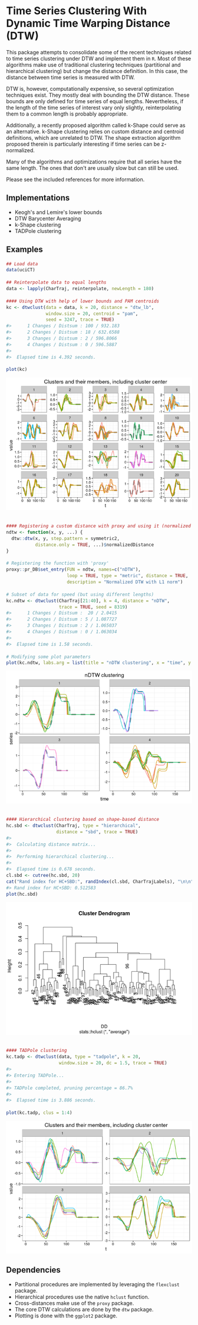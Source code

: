 <!-- README.md is generated from README.Rmd. Please edit that file -->
Time Series Clustering With Dynamic Time Warping Distance (DTW)
===============================================================

This package attempts to consolidate some of the recent techniques related to time series clustering under DTW and implement them in `R`. Most of these algorithms make use of traditional clustering techniques (partitional and hierarchical clustering) but change the distance definition. In this case, the distance between time series is measured with DTW.

DTW is, however, computationally expensive, so several optimization techniques exist. They mostly deal with bounding the DTW distance. These bounds are only defined for time series of equal lengths. Nevertheless, if the length of the time series of interest vary only slightly, reinterpolating them to a common length is probably appropriate.

Additionally, a recently proposed algorithm called k-Shape could serve as an alternative. k-Shape clustering relies on custom distance and centroid definitions, which are unrelated to DTW. The shape extraction algorithm proposed therein is particularly interesting if time series can be z-normalized.

Many of the algorithms and optimizations require that all series have the same length. The ones that don't are usually slow but can still be used.

Please see the included references for more information.

Implementations
---------------

-   Keogh's and Lemire's lower bounds
-   DTW Barycenter Averaging
-   k-Shape clustering
-   TADPole clustering

Examples
--------

``` r
## Load data
data(uciCT)

## Reinterpolate data to equal lengths
data <- lapply(CharTraj, reinterpolate, newLength = 180)

#### Using DTW with help of lower bounds and PAM centroids
kc <- dtwclust(data = data, k = 20, distance = "dtw_lb",
               window.size = 20, centroid = "pam",
               seed = 3247, trace = TRUE)
#>      1 Changes / Distsum : 100 / 932.183 
#>      2 Changes / Distsum : 18 / 632.6588 
#>      3 Changes / Distsum : 2 / 596.8066 
#>      4 Changes / Distsum : 0 / 596.5887 
#> 
#>  Elapsed time is 4.392 seconds.

plot(kc)
```

![](README-examples-1.png)

``` r

#### Registering a custom distance with proxy and using it (normalized DTW)
ndtw <- function(x, y, ...) {
  dtw::dtw(x, y, step.pattern = symmetric2,
           distance.only = TRUE, ...)$normalizedDistance
}

# Registering the function with 'proxy'
proxy::pr_DB$set_entry(FUN = ndtw, names=c("nDTW"),
                       loop = TRUE, type = "metric", distance = TRUE,
                       description = "Normalized DTW with L1 norm")

# Subset of data for speed (but using different lengths)
kc.ndtw <- dtwclust(CharTraj[21:40], k = 4, distance = "nDTW",
                    trace = TRUE, seed = 8319)
#>      1 Changes / Distsum :  20 / 2.0415 
#>      2 Changes / Distsum : 5 / 1.087727 
#>      3 Changes / Distsum : 2 / 1.065037 
#>      4 Changes / Distsum : 0 / 1.063034 
#> 
#>  Elapsed time is 1.58 seconds.

# Modifying some plot parameters
plot(kc.ndtw, labs.arg = list(title = "nDTW clustering", x = "time", y = "series"))
```

![](README-examples-2.png)

``` r

#### Hierarchical clustering based on shape-based distance
hc.sbd <- dtwclust(CharTraj, type = "hierarchical",
                   distance = "sbd", trace = TRUE)
#> 
#>  Calculating distance matrix...
#> 
#>  Performing hierarchical clustering...
#> 
#>  Elapsed time is 0.678 seconds.
cl.sbd <- cutree(hc.sbd, 20)
cat("Rand index for HC+SBD:", randIndex(cl.sbd, CharTrajLabels), "\n\n")
#> Rand index for HC+SBD: 0.512583
plot(hc.sbd)
```

![](README-examples-3.png)

``` r

#### TADPole clustering
kc.tadp <- dtwclust(data, type = "tadpole", k = 20,
                    window.size = 20, dc = 1.5, trace = TRUE)
#> 
#> Entering TADPole...
#> 
#> TADPole completed, pruning percentage = 86.7%
#> 
#>  Elapsed time is 3.886 seconds.

plot(kc.tadp, clus = 1:4)
```

![](README-examples-4.png)

Dependencies
------------

-   Partitional procedures are implemented by leveraging the `flexclust` package.
-   Hierarchical procedures use the native `hclust` function.
-   Cross-distances make use of the `proxy` package.
-   The core DTW calculations are done by the `dtw` package.
-   Plotting is done with the `ggplot2` package.
